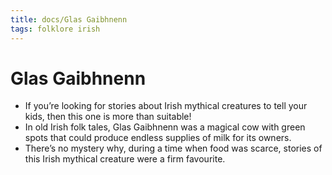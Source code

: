 ```yaml
---
title: docs/Glas Gaibhnenn
tags: folklore irish
---
```


# Glas Gaibhnenn

- If you’re looking for stories about Irish mythical creatures to tell your kids, then this one is more than suitable!
- In old Irish folk tales, Glas Gaibhnenn was a magical cow with green spots that could produce endless supplies of milk for its owners.
- There’s no mystery why, during a time when food was scarce, stories of this Irish mythical creature were a firm favourite.